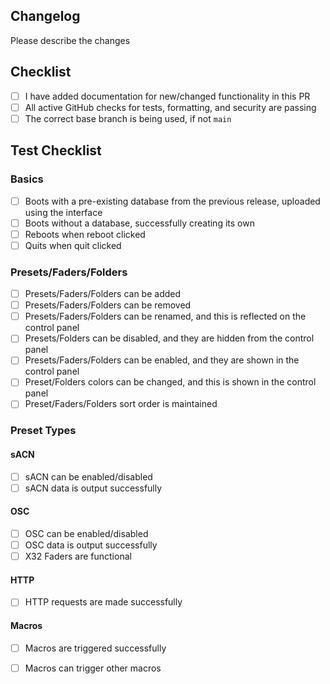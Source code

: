 ## Changelog

Please describe the changes

## Checklist

- [ ] I have added documentation for new/changed functionality in this PR
- [ ] All active GitHub checks for tests, formatting, and security are passing
- [ ] The correct base branch is being used, if not `main`

## Test Checklist 

### Basics

- [ ] Boots with a pre-existing database from the previous release, uploaded using the interface
- [ ] Boots without a database, successfully creating its own 
- [ ] Reboots when reboot clicked
- [ ] Quits when quit clicked

### Presets/Faders/Folders

- [ ] Presets/Faders/Folders can be added
- [ ] Presets/Faders/Folders can be removed
- [ ] Presets/Faders/Folders can be renamed, and this is reflected on the control panel
- [ ] Presets/Folders can be disabled, and they are hidden from the control panel
- [ ] Presets/Faders/Folders can be enabled, and they are shown in the control panel
- [ ] Preset/Folders colors can be changed, and this is shown in the control panel
- [ ] Preset/Faders/Folders sort order is maintained

### Preset Types

#### sACN

- [ ] sACN can be enabled/disabled
- [ ] sACN data is output successfully

#### OSC

- [ ] OSC can be enabled/disabled
- [ ] OSC data is output successfully
- [ ] X32 Faders are functional

#### HTTP

- [ ] HTTP requests are made successfully

#### Macros

- [ ] Macros are triggered successfully
- [ ] Macros can trigger other macros

